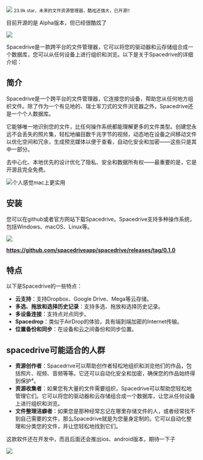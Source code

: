<img src="/assets/image/231013-spacedrive-1.png" style="max-width: 70%; height: auto;">
<small>23.9k star，未来的文件资源管理器，酷炫还强大，已开源!!</small>


目前开源的是 Alpha版本，但已经很酷炫了


![](/assets/image/231013-spacedrive-1.png)


Spacedrive是一款跨平台的文件管理器，它可以将您的驱动器和云存储组合成一个数据库，您可以从任何设备上进行组织和浏览。以下是关于Spacedrive的详细介绍：

## 简介
Spacedrive是一个跨平台的文件管理器，它连接您的设备，帮助您从任何地方组织文件。除了作为一个有见地的、瑞士军刀式的文件浏览器之外，Spacedrive还是一个个人数据库。

它能够唯一地识别您的文件，比任何操作系统都能理解更多的文件类型。创建您永远不会丢失的照片集，轻松地编目数千兆字节的视频，动态地在设备之间移动文件以优化空间和冗余，生成预览媒体以便于查看，自动化安全和加密——这些只是其中一部分。

去中心化、本地优先的设计优化了隐私、安全和数据所有权——最重要的是，它是开源且完全免费。

![个人感觉mac上更实用](/assets/image/231013-spacedrive-2.png)


## 安装
您可以在github或者官方网站下载Spacedrive。Spacedrive支持多种操作系统，包括Windows、macOS、Linux等。

![](/assets/image/231013-spacedrive-3.png)

**https://github.com/spacedriveapp/spacedrive/releases/tag/0.1.0**

## 特点
以下是Spacedrive的一些特点：
- **云支持**：支持Dropbox、Google Drive、Mega等云存储。
- **多选、拖放和选择历史记录**：支持多选、拖放和选择历史记录。
- **多设备连接**：支持点对点同步。
- **Spacedrop**：类似于AirDrop的体验，具有端到端加密的Internet传输。
- **位置备份和同步**：在设备和云之间备份和同步位置。


## spacedrive可能适合的人群


- **资源创作者**：Spacedrive可以帮助创作者轻松地组织和浏览他们的作品，包括照片、视频、音频等等。它还可以自动化安全和加密，确保您的作品始终得到保护⁴。
- **资源收集者**：如果您有大量的文件需要组织，Spacedrive可以帮助您轻松地管理它们。它可以将您的驱动器和云存储组合成一个数据库，让您从任何设备上进行组织和浏览。
- **文件整理洁癖者**：如果您是那种经常忘记在哪里存储文件的人，或者经常找不到自己需要的文件，那么Spacedrive就是为您量身定制的。它可以自动化整理和分类您的文件，并让您轻松地找到它们。

这款软件还在开发中，而且后面还会推出ios、android版本，期待一下子



![](/assets/image/231013-spacedrive-4.png)
